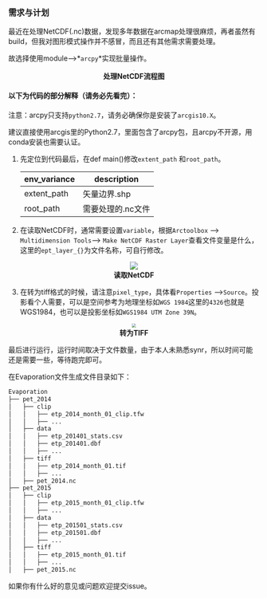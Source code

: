 ### 需求与计划

最近在处理NetCDF(.nc)数据，发现多年数据在arcmap处理很麻烦，再者虽然有build，但我对图形模式操作并不感冒，而且还有其他需求需要处理。

故选择使用module-->*`arcpy`*实现批量操作。

<p align="center"><img src="https://cdn.jsdelivr.net/gh/Rpower666/pic@main/20250509%2F1638_%E5%A4%84%E7%90%86%E6%B5%81%E7%A8%8B%E5%9B%BE.png" style="zoom:10%;" /><br /><strong>处理NetCDF流程图</strong></p>

#### 以下为代码的部分解释（请务必先看完）：

注意：arcpy只支持`python2.7`，请务必确保你是安装了`arcgis10.X`。

建议直接使用arcgis里的Python2.7，里面包含了arcpy包，且arcpy不开源，用conda安装也需要认证。



1. 先定位到代码最后，在def main()修改`extent_path` 和`root_path`。

   | env_variance | description       |
   | ------------ | ----------------- |
   | extent_path  | 矢量边界.shp      |
   | root_path    | 需要处理的.nc文件 |

   

1. 在读取NetCDF时，通常需要设置`variable`，根据`Arctoolbox` --> `Multidimension Tools`--> `Make NetCDF Raster Layer`查看文件变量是什么，这里的`ept_layer_{}`为文件名称，可自行修改。
<p align="center"><img src="https://cdn.jsdelivr.net/gh/Rpower666/pic@main/20250509%2F1410_20250509141025375.png" style="zoom:100%;" /><br /><strong>读取NetCDF</strong></p>

3. 在转为tiff格式的时候，请注意`pixel_type`，具体看`Properties` -->`Source`。投影看个人需要，可以是空间参考为地理坐标如`WGS 1984`这里的`4326`也就是WGS1984，也可以是投影坐标如`WGS1984 UTM Zone 39N`。

<p align="center"><img src="https://cdn.jsdelivr.net/gh/Rpower666/pic@main/20250509%2F1419_20250509141905928.png" style="zoom:50%;" /><br /><strong>转为TIFF</strong>

最后进行运行，运行时间取决于文件数量，由于本人未熟悉synr，所以时间可能还是需要一些，等待跑完即可。

在Evaporation文件生成文件目录如下：

```python
Evaporation
├── pet_2014
│   ├── clip
│   │   ├── etp_2014_month_01_clip.tfw
│   │   ├── ...
│   ├── data
│   │   ├── etp_201401_stats.csv
│   │   ├── etp_201401.dbf
│   │   ├── ...
│   ├── tiff
│   │   ├── etp_2014_month_01.tif
│   │   ├── ...
│   ├── pet_2014.nc
├── pet_2015
│   ├── clip
│   │   ├── etp_2015_month_01_clip.tfw
│   │   ├── ...
│   ├── data
│   │   ├── etp_201501_stats.csv
│   │   ├── etp_201501.dbf
│   │   ├── ...
│   ├── tiff
│   │   ├── etp_2015_month_01.tif
│   │   ├── ...
│   ├── pet_2015.nc
```



如果你有什么好的意见或问题欢迎提交issue。
